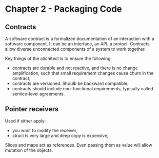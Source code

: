 # Chapter 2 - Packaging Code

## Contracts

A software contract is a formalized documentation of an interaction with a software component. It can be an interface, an API, a protocl. Contracts allow diverse unconnected components of a system to work together.

Key things of the atichitect is to ensure the following:
- contracts are durable and not reactive, and there is no change amplification, such that small requirement changes cause churn in the contract;
- contracts are versioned. Shoulb be backward compatible;
- contracts should include non-functional requirements, typically called service-level agreements.

## Pointer receivers
Used if either apply:
- you want to modify the receiver,
- struct is very large and deep copy is expensive,

Slices and maps act as references. Even passing them as value will allow mutation of the objects.